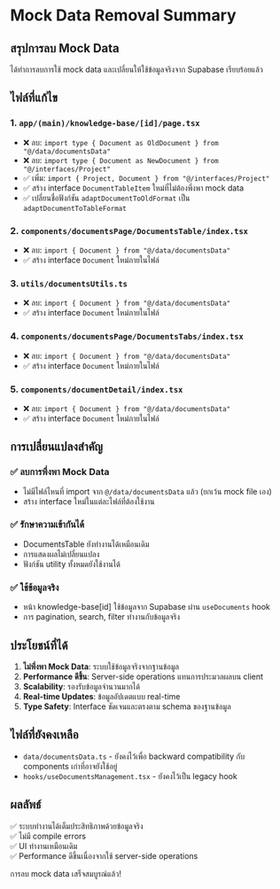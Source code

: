 # Mock Data Removal Summary

## สรุปการลบ Mock Data

ได้ทำการลบการใช้ mock data และเปลี่ยนให้ใช้ข้อมูลจริงจาก Supabase เรียบร้อยแล้ว

## ไฟล์ที่แก้ไข

### 1. `app/(main)/knowledge-base/[id]/page.tsx`

- ❌ ลบ: `import type { Document as OldDocument } from "@/data/documentsData"`
- ❌ ลบ: `import type { Document as NewDocument } from "@/interfaces/Project"`
- ✅ เพิ่ม: `import { Project, Document } from "@/interfaces/Project"`
- ✅ สร้าง interface `DocumentTableItem` ใหม่ที่ไม่ต้องพึ่งพา mock data
- ✅ เปลี่ยนชื่อฟังก์ชัน `adaptDocumentToOldFormat` เป็น `adaptDocumentToTableFormat`

### 2. `components/documentsPage/DocumentsTable/index.tsx`

- ❌ ลบ: `import { Document } from "@/data/documentsData"`
- ✅ สร้าง interface `Document` ใหม่ภายในไฟล์

### 3. `utils/documentsUtils.ts`

- ❌ ลบ: `import { Document } from "@/data/documentsData"`
- ✅ สร้าง interface `Document` ใหม่ภายในไฟล์

### 4. `components/documentsPage/DocumentsTabs/index.tsx`

- ❌ ลบ: `import { Document } from "@/data/documentsData"`
- ✅ สร้าง interface `Document` ใหม่ภายในไฟล์

### 5. `components/documentDetail/index.tsx`

- ❌ ลบ: `import { Document } from "@/data/documentsData"`
- ✅ สร้าง interface `Document` ใหม่ภายในไฟล์

## การเปลี่ยนแปลงสำคัญ

### ✅ ลบการพึ่งพา Mock Data

- ไม่มีไฟล์ไหนที่ import จาก `@/data/documentsData` แล้ว (ยกเว้น mock file เอง)
- สร้าง interface ใหม่ในแต่ละไฟล์ที่ต้องใช้งาน

### ✅ รักษาความเข้ากันได้

- DocumentsTable ยังทำงานได้เหมือนเดิม
- การแสดงผลไม่เปลี่ยนแปลง
- ฟังก์ชัน utility ทั้งหมดยังใช้งานได้

### ✅ ใช้ข้อมูลจริง

- หน้า knowledge-base[id] ใช้ข้อมูลจาก Supabase ผ่าน `useDocuments` hook
- การ pagination, search, filter ทำงานกับข้อมูลจริง

## ประโยชน์ที่ได้

1. **ไม่พึ่งพา Mock Data**: ระบบใช้ข้อมูลจริงจากฐานข้อมูล
2. **Performance ดีขึ้น**: Server-side operations แทนการประมวลผลบน client
3. **Scalability**: รองรับข้อมูลจำนวนมากได้
4. **Real-time Updates**: ข้อมูลอัปเดตแบบ real-time
5. **Type Safety**: Interface ชัดเจนและตรงตาม schema ของฐานข้อมูล

## ไฟล์ที่ยังคงเหลือ

- `data/documentsData.ts` - ยังคงไว้เพื่อ backward compatibility กับ components เก่าที่อาจยังใช้อยู่
- `hooks/useDocumentsManagement.tsx` - ยังคงไว้เป็น legacy hook

## ผลลัพธ์

✅ ระบบทำงานได้เต็มประสิทธิภาพด้วยข้อมูลจริง  
✅ ไม่มี compile errors  
✅ UI ทำงานเหมือนเดิม  
✅ Performance ดีขึ้นเนื่องจากใช้ server-side operations

การลบ mock data เสร็จสมบูรณ์แล้ว!
